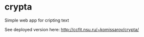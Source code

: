# crypta
Simple web app for cripting text

See deployed version here:
http://ccfit.nsu.ru/~komissarov/crypta/

